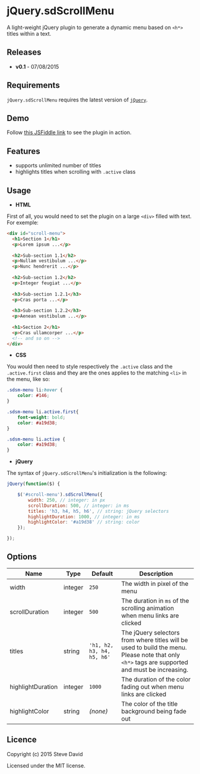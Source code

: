 # jQuery.sdScrollMenu
A light-weight jQuery plugin to generate a dynamic menu based on `<h*>` titles within a text.

## Releases
* **v0.1** - 07/08/2015

## Requirements
`jQuery.sdScrollMenu` requires the latest version of [`jQuery`](https://jquery.com/download/).

## Demo
Follow [this JSFiddle link](https://jsfiddle.net/D4V1D/c59f3y37/) to see the plugin in action.

## Features
* supports unlimited number of titles
* highlights titles when scrolling with `.active` class

## Usage
* **HTML**

First of all, you would need to set the plugin on a large `<div>` filled with text. For exemple: 

```html
<div id="scroll-menu">
  <h1>Section 1</h1>
  <p>Lorem ipsum ...</p>
  
  <h2>Sub-section 1.1</h2>
  <p>Nullam vestibulum ...</p>
  <p>Nunc hendrerit ...</p>
  
  <h2>Sub-section 1.2</h2>
  <p>Integer feugiat ...</p>
  
  <h3>Sub-section 1.2.1</h3>
  <p>Cras porta ...</p>
  
  <h3>Sub-section 1.2.2</h3>
  <p>Aenean vestibulum ...</p>
  
  <h1>Section 2</h1>
  <p>Cras ullamcorper ...</p>
  <!-- and so on -->
</div>
```

* **CSS**

You would then need to style respectively the `.active` class and the `.active.first` class and they are the ones applies to the matching `<li>` in the menu, like so:

```CSS
.sdsm-menu li:hover {
    color: #146;
}

.sdsm-menu li.active.first{
    font-weight: bold;
    color: #a19d38;
}

.sdsm-menu li.active {
    color: #a19d38;
}
```

* **jQuery**

The syntax of `jQuery.sdScrollMenu`'s initialization is the following:
```javascript
jQuery(function($) {

    $('#scroll-menu').sdScrollMenu({
        width: 250, // integer: in px
        scrollDuration: 500, // integer: in ms
        titles: 'h3, h4, h5, h6', // string: jQuery selectors
        highlightDuration: 1000, // integer: in ms
        highlightColor: '#a19d38' // string: color
    });

});
```

## Options
Name | Type | Default | Description
------------ | ------------- | ------------- | -------------
width | integer | `250` | The width in pixel of the menu
scrollDuration | integer | `500` | The duration in `ms` of the scrolling animation when menu links are clicked
titles | string | `'h1, h2, h3, h4, h5, h6'` | The jQuery selectors from where titles will be used to build the menu. Please note that only `<h*>` tags are supported and must be increasing.
highlightDuration | integer | `1000` | The duration of the color fading out when menu links are clicked
highlightColor | string | *(none)* | The color of the title background being fade out

## Licence
Copyright (c) 2015 Steve David

Licensed under the MIT license.

